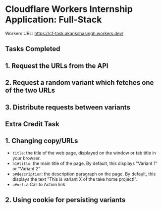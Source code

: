 # Cloudflare Workers Internship Application: Full-Stack
Workers URL: https://cf-task.akankshasingh.workers.dev/    

## Tasks Completed

## 1. Request the URLs from the API  
## 2. Request a random variant which fetches one of the two URLs  
## 3. Distribute requests between variants 

## Extra Credit Task
## 1. Changing copy/URLs
- `title`: the title of the web page, displayed on the window or tab title in your browser.
- `h1#title`: the main title of the page. By default, this displays "Variant 1" or "Variant 2"
- `p#description`: the description paragraph on the page. By default, this displays the text "This is variant X of the take home project!".
- `a#url`: a Call to Action link

## 2. Using cookie for persisting variants
